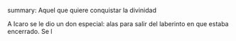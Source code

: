 summary: Aquel que quiere conquistar la divinidad

A Icaro se le dio un don especial: alas para salir del laberinto en que estaba encerrado. Se l
